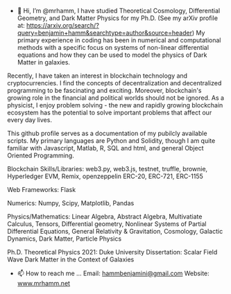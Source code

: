 - 👋 Hi, I’m @mrhamm,
I have studied Theoretical Cosmology, Differential Geometry, and Dark Matter Physics for my Ph.D. 
(See my arXiv profile at: https://arxiv.org/search/?query=benjamin+hamm&searchtype=author&source=header) 
My primary experience in coding has been in numerical and computational methods with a specific focus on 
systems of non-linear differential equations and how they can be used to model the physics of Dark Matter in galaxies.

Recently, I have taken an interest in blockchain technology and cryptocurrencies.  I find the concepts
of decentralization and decentralized programming to be fascinating and exciting.  Moreover, blockchain's
growing role in the financial and political worlds should not be ignored.  As a physicist, I enjoy problem 
solving - the new and rapidly growing blockchain ecosystem has the potential to solve important problems 
that affect our every day lives.  

This github profile serves as a documentation of my pubilcly available scripts.  My primary languages
are Python and Solidity, though I am quite familiar with Javascript, Matlab, R, SQL and html, and 
general Object Oriented Programming.   

Blockchain Skills/Libraries:  web3.py, web3.js, testnet, truffle, brownie, Hyperledger EVM, Remix, openzeppelin
ERC-20, ERC-721, ERC-1155

Web Frameworks: Flask

Numerics: Numpy, Scipy, Matplotlib, Pandas

Physics/Mathematics: Linear Algebra, Abstract Algebra, Multivatiate Calculus, Tensors,
Differential geometry, Nonlinear Systems of Partial Differential Equations, General Relativity & Gravitation,
Cosmology, Galactic Dynamics, Dark Matter, Particle Physics

Ph.D. Theoretical Physics 2021: Duke University
    Dissertation: Scalar Field Wave Dark Matter in the Context of Galaxies



- 📫 How to reach me ...
Email: hammbenjamini@gmail.com
Website: www.mrhamm.net
